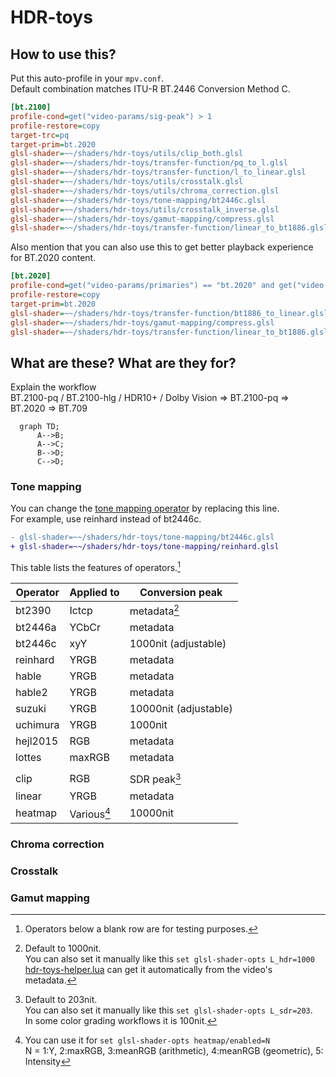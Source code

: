 # HDR-toys

## How to use this?

Put this auto-profile in your `mpv.conf`.  
Default combination matches ITU-R BT.2446 Conversion Method C.

```ini
[bt.2100]
profile-cond=get("video-params/sig-peak") > 1
profile-restore=copy
target-trc=pq
target-prim=bt.2020
glsl-shader=~~/shaders/hdr-toys/utils/clip_both.glsl
glsl-shader=~~/shaders/hdr-toys/transfer-function/pq_to_l.glsl
glsl-shader=~~/shaders/hdr-toys/transfer-function/l_to_linear.glsl
glsl-shader=~~/shaders/hdr-toys/utils/crosstalk.glsl
glsl-shader=~~/shaders/hdr-toys/utils/chroma_correction.glsl
glsl-shader=~~/shaders/hdr-toys/tone-mapping/bt2446c.glsl
glsl-shader=~~/shaders/hdr-toys/utils/crosstalk_inverse.glsl
glsl-shader=~~/shaders/hdr-toys/gamut-mapping/compress.glsl
glsl-shader=~~/shaders/hdr-toys/transfer-function/linear_to_bt1886.glsl
```

Also mention that you can also use this to get better playback experience for BT.2020 content.

```ini
[bt.2020]
profile-cond=get("video-params/primaries") == "bt.2020" and get("video-params/sig-peak") == 1
profile-restore=copy
target-prim=bt.2020
glsl-shader=~~/shaders/hdr-toys/transfer-function/bt1886_to_linear.glsl
glsl-shader=~~/shaders/hdr-toys/gamut-mapping/compress.glsl
glsl-shader=~~/shaders/hdr-toys/transfer-function/linear_to_bt1886.glsl
```

## What are these? What are they for?

Explain the workflow  
BT.2100-pq / BT.2100-hlg / HDR10+ / Dolby Vision => BT.2100-pq => BT.2020 => BT.709

```mermaid
  graph TD;
      A-->B;
      A-->C;
      B-->D;
      C-->D;
```

### Tone mapping

You can change the [tone mapping operator](https://github.com/Natural-Harmonia-Gropius/mpv_config/tree/main/portable_config/shaders/hdr-toys/tone-mapping) by replacing this line.  
For example, use reinhard instead of bt2446c.

```diff
- glsl-shader=~~/shaders/hdr-toys/tone-mapping/bt2446c.glsl
+ glsl-shader=~~/shaders/hdr-toys/tone-mapping/reinhard.glsl
```

This table lists the features of operators.[^1]

| Operator | Applied to  | Conversion peak       |
| -------- | ----------- | --------------------- |
| bt2390   | Ictcp       | metadata[^2]          |
| bt2446a  | YCbCr       | metadata              |
| bt2446c  | xyY         | 1000nit (adjustable)  |
| reinhard | YRGB        | metadata              |
| hable    | YRGB        | metadata              |
| hable2   | YRGB        | metadata              |
| suzuki   | YRGB        | 10000nit (adjustable) |
| uchimura | YRGB        | 1000nit               |
| hejl2015 | RGB         | metadata              |
| lottes   | maxRGB      | metadata              |
|          |             |                       |
| clip     | RGB         | SDR peak[^3]          |
| linear   | YRGB        | metadata              |
| heatmap  | Various[^4] | 10000nit              |

[^1]: Operators below a blank row are for testing purposes.
[^2]:
    Default to 1000nit.  
    You can also set it manually like this `set glsl-shader-opts L_hdr=1000`  
    [hdr-toys-helper.lua](https://github.com/Natural-Harmonia-Gropius/mpv_config/blob/main/portable_config/scripts/hdr-toys-helper.lua) can get it automatically from the video's metadata.

[^3]:
    Default to 203nit.  
    You can also set it manually like this `set glsl-shader-opts L_sdr=203`.  
    In some color grading workflows it is 100nit.

[^4]:
    You can use it for `set glsl-shader-opts heatmap/enabled=N`  
    N = 1:Y, 2:maxRGB, 3:meanRGB (arithmetic), 4:meanRGB (geometric), 5: Intensity

### Chroma correction

### Crosstalk

### Gamut mapping
